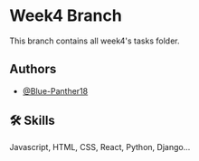 # Week4 Branch

This branch contains all week4's tasks folder.


 


## Authors

- [@Blue-Panther18](https://www.github.com/Blue-Panther18)


## 🛠 Skills
Javascript, HTML, CSS, React, Python, Django...

